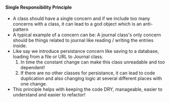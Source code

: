 #### Single Responsibility Principle

- A class should have a single concern and if we include too many concerns with a class, it can lead to a god object which is an anti-pattern
- A typical example of a concern can be: A journal class's only concern should be things related to journal like reading / writing the entries inside.
- Like say we introduce persistance concern like saving to a database, loading from a file or URL to Journal class.
    1. In time the constant change can make this class unreadable and too dependent!
    2. If there are no other classes for persistance, it can lead to code duplication and also changing logic at several different places with one change.
- This principle helps with keeping the code DRY, manageable, easier to understand and easier to refactor!